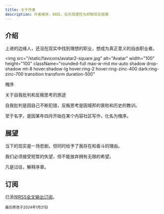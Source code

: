 ```yaml
---
title: 关于作者
description: 作者槐序，00后，在乐观理性与抑郁现实摇摆
---
```


## 介绍

上进的边缘人，还没在现实中找到理想的职业，想成为真正意义的自由职业者。

<img
src="/static/favicons/avatar2-square.jpg"
alt="Avatar"
width="100"
height="100"
className="rounded-full max-w-md mx-auto shadow drop-shadow mt-8 hover:shadow-lg hover:ring-2 hover:ring-zinc-400 dark:ring-zinc-700 transition transform duration-500"

> </img>

<p className="text-center text-xl">槐序</p>

<p className="text-center pb-2">关于自我批判和反叛思考的旅途</p>

自我批判是因自己不断犯错，反叛思考是因城邦的衰败和历史的教训。

至于名字，是因某年四月开始在某个内容社区写作，化名为槐序。

## 展望

当下的现实是一场悲剧，但同时给予了我存在和奋斗的理由。

我们必须接受短暂的失望，但不能放弃拥有无限的希望。

凡是过往，解释序章。

## 订阅

已添加[RSS全文输出订阅](/rss)。

<sup>最后修改于2024年1月21日</sup>

